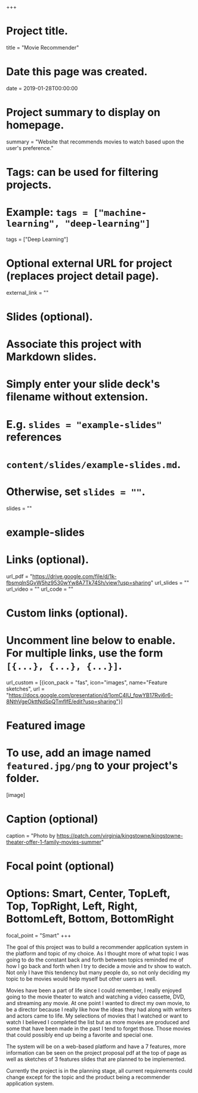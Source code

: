 +++
# Project title.
title = "Movie Recommender"

# Date this page was created.
date = 2019-01-28T00:00:00

# Project summary to display on homepage.
summary = "Website that recommends movies to watch based upon the user's preference."

# Tags: can be used for filtering projects.
# Example: `tags = ["machine-learning", "deep-learning"]`
tags = ["Deep Learning"]

# Optional external URL for project (replaces project detail page).
external_link = ""

# Slides (optional).
#   Associate this project with Markdown slides.
#   Simply enter your slide deck's filename without extension.
#   E.g. `slides = "example-slides"` references 
#   `content/slides/example-slides.md`.
#   Otherwise, set `slides = ""`.
slides = ""
# example-slides

# Links (optional).
url_pdf = "https://drive.google.com/file/d/1k-fbsmqlnSGvW5hz9530wYw8A7Tk74Sh/view?usp=sharing"
url_slides = ""
url_video = ""
url_code = ""

# Custom links (optional).
#   Uncomment line below to enable. For multiple links, use the form `[{...}, {...}, {...}]`.
 url_custom = [{icon_pack = "fas", icon="images", name="Feature sketches", url = "https://docs.google.com/presentation/d/1omC4IU_fpwYB17Rvi6r6-8NthVgeOkttNdSpQTmfIfE/edit?usp=sharing"}]

# Featured image
# To use, add an image named `featured.jpg/png` to your project's folder. 
[image]
  # Caption (optional)
  caption = "Photo by https://patch.com/virginia/kingstowne/kingstowne-theater-offer-1-family-movies-summer"
  
  # Focal point (optional)
  # Options: Smart, Center, TopLeft, Top, TopRight, Left, Right, BottomLeft, Bottom, BottomRight
  focal_point = "Smart"
+++

The goal of this project was to build a recommender application system in the platform and topic of my choice. As I thought more of what topic I was going to do the constant back and forth between topics reminded me of how I go back and forth when I try to decide a movie and tv show to watch. Not only I have this tendency but many people do, so not only deciding my topic to be movies would help myself but other users as well. 

Movies have been a part of life since I could remember, I really enjoyed going to the movie theater to watch and watching a video cassette, DVD, and streaming any movie. At one point I wanted to direct my own movie, to be a director because I really like how the ideas they had along with writers and actors came to life. My selections of movies that I watched or want to watch I believed I completed the list but as more movies are produced and some that have been made in the past I tend to forget those. Those movies that could possibly end up being a favorite and special one. 

The system will be on a web-based platform and have a 7 features, more information can be seen on the project proposal pdf at the top of page as well as sketches of 3 features slides that are planned to be implemented. 

Currently the project is in the planning stage, all current requirements could change except for the topic and the product being a recommender application system. 


